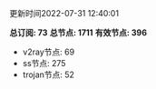 更新时间2022-07-31 12:40:01

**总订阅: 73**
**总节点: 1711**
**有效节点: 396**
- v2ray节点: 69
- ss节点: 275
- trojan节点: 52

